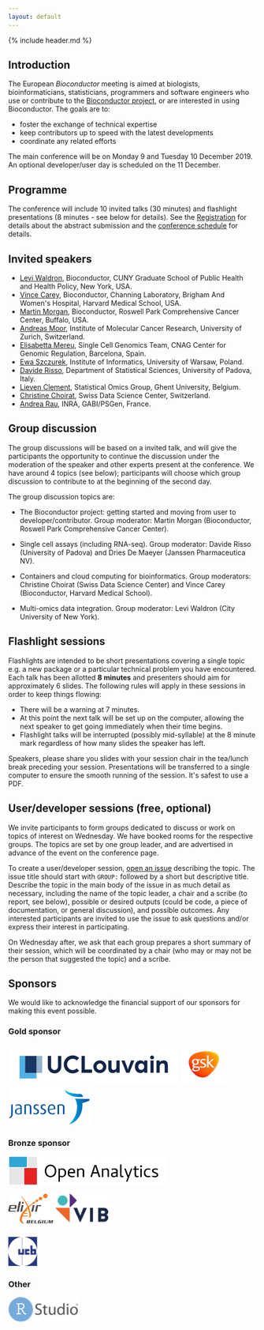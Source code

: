 ```yaml
---
layout: default
---
```


{% include header.md %}

## Introduction

The European _Bioconductor_ meeting is aimed at biologists,
bioinformaticians, statisticians, programmers and software engineers
who use or contribute to the [Bioconductor
project](https://www.bioconductor.org/), or are interested in using
Bioconductor. The goals are to:

- foster the exchange of technical expertise
- keep contributors up to speed with the latest developments
- coordinate any related efforts

The main conference will be on Monday 9 and Tuesday 10
December 2019. An optional developer/user day is scheduled on the 11
December.

## Programme

The conference will include 10 invited talks (30 minutes) and
flashlight presentations (8 minutes - see below for details). See the
[Registration](./registration) for details about the abstract
submission and the [conference schedule](./conference_schedule) for
details.

## Invited speakers

- [Levi Waldron](https://waldronlab.io/), Bioconductor, CUNY Graduate
  School of Public Health and Health Policy, New York, USA.
- [Vince
  Carey](https://connects.catalyst.harvard.edu/Profiles/display/Person/42421),
  Bioconductor, Channing Laboratory, Brigham And Women's Hospital,
  Harvard Medical School, USA.
- [Martin Morgan](https://www.roswellpark.org/martin-morgan),
  Bioconductor, Roswell Park Comprehensive Cancer Center, Buffalo, USA.
- [Andreas
  Moor](https://www.imcr.uzh.ch/en/research/Moor/Team/Moor.html),
  Institute of Molecular Cancer Research, University of Zurich, Switzerland.
- [Elisabetta Mereu](https://elisabettamereu.netlify.com/), Single
  Cell Genomics Team, CNAG Center for Genomic Regulation, Barcelona, Spain.
- [Ewa Szczurek](https://www.mimuw.edu.pl/~szczurek/), Institute of
  Informatics, University of Warsaw, Poland.
- [Davide Risso](https://drisso.github.io/), Department of Statistical
  Sciences, University of Padova, Italy.
- [Lieven Clement](https://statomics.github.io/pages/about),
  Statistical Omics Group, Ghent University, Belgium.
- [Christine Choirat](https://scholar.harvard.edu/cchoirat/home),
  Swiss Data Science Center, Switzerland.
- [Andrea Rau](https://www.andrea-rau.com/), INRA, GABI/PSGen, France.

## Group discussion

The group discussions will be based on a invited talk, and will give
the participants the opportunity to continue the discussion under the
moderation of the speaker and other experts present at the
conference. We have around 4 topics (see below); participants will
choose which group discussion to contribute to at the beginning of the
second day.

The group discussion topics are:

- The Bioconductor project: getting started and moving from user to
  developer/contributor. Group moderator: Martin Morgan (Bioconductor,
  Roswell Park Comprehensive Cancer Center).

- Single cell assays (including RNA-seq). Group moderator: Davide
  Risso (University of Padova) and Dries De Maeyer (Janssen
  Pharmaceutica NV).

- Containers and cloud computing for bioinformatics. Group moderators:
  Christine Choirat (Swiss Data Science Center) and Vince Carey
  (Bioconductor, Harvard Medical School).

- Multi-omics data integration. Group moderator: Levi Waldron (City
  University of New York).


## Flashlight sessions

Flashlights are intended to be short presentations covering a single
topic e.g. a new package or a particular technical problem you have
encountered. Each talk has been allotted **8 minutes** and presenters
should aim for approximately 6 slides. The following rules will apply
in these sessions in order to keep things flowing:

- There will be a warning at 7 minutes.
- At this point the next talk will be set up on the computer, allowing
  the next speaker to get going immediately when their time begins.
- Flashlight talks will be interrupted (possibly mid-syllable) at the
  8 minute mark regardless of how many slides the speaker has left.

Speakers, please share you slides with your session chair in the
tea/lunch break preceding your session. Presentations will be
transferred to a single computer to ensure the smooth running of the
session. It's safest to use a PDF.

## User/developer sessions (free, optional)

We invite participants to form groups dedicated to discuss or work on
topics of interest on Wednesday. We have booked rooms for the
respective groups. The topics are set by one group leader, and are
advertised in advance of the event on the conference page.

To create a user/developer session, [open an
issue](https://github.com/Bioconductor/EuroBioc2019/issues) describing
the topic. The issue title should start with `GROUP:` followed by a
short but descriptive title. Describe the topic in the main body of
the issue in as much detail as necessary, including the name of the
topic leader, a chair and a scribe (to report, see below), possible or
desired outputs (could be code, a piece of documentation, or general
discussion), and possible outcomes. Any interested participants are
invited to use the issue to ask questions and/or express their
interest in participating.

On Wednesday after, we ask that each group prepares a short summary of
their session, which will be coordinated by a chair (who may or may
not be the person that suggested the topic) and a scribe.


## Sponsors

We would like to acknowledge the financial support of our sponsors for
making this event possible.

### Gold sponsor

<img height="80" src="images/UCLouvain.jpg">

<img height="80" src="images/GSK.jpg">

<img height="80" src="images/janssen.png">

### Bronze sponsor

<img height="60" src="images/openanalytics.png">

<img height="70" src="images/elixirbe.jpg"><img height="70" src="images/vib.png">

<img height="60" src="images/UCB.png">

### Other

<img height="50" src="images/rstudio.png">

